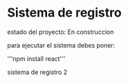 <h1> Sistema de registro</h1>

estado del proyecto: En construccion

para ejecutar el sistema debes poner:

'''npm install react'''

sistema de registro 2
